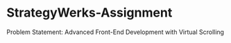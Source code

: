 # StrategyWerks-Assignment
Problem Statement: Advanced Front-End Development with Virtual Scrolling
